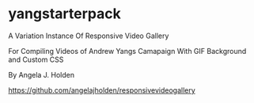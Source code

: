 # yangstarterpack

A Variation Instance Of Responsive Video Gallery 

For Compiling Videos of Andrew Yangs Camapaign 
With GIF Background and Custom CSS

By Angela J. Holden

https://github.com/angelajholden/responsivevideogallery
